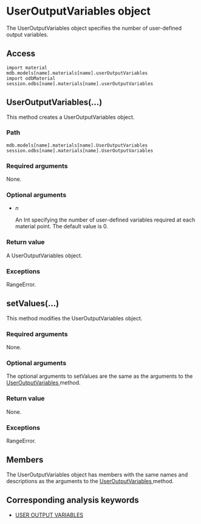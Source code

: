 # UserOutputVariables object

The UserOutputVariables object specifies the number of user-defined output variables.

## Access

```
import material
mdb.models[name].materials[name].userOutputVariables
import odbMaterial
session.odbs[name].materials[name].userOutputVariables
```

## UserOutputVariables(...)



This method creates a UserOutputVariables object.



### Path

```
mdb.models[name].materials[name].UserOutputVariables
session.odbs[name].materials[name].UserOutputVariables
```

### Required arguments

None.

### Optional arguments

- *n*

  An Int specifying the number of user-defined variables required at each material point. The default value is 0.

### Return value

A UserOutputVariables object.

### Exceptions

RangeError.



## setValues(...)



This method modifies the UserOutputVariables object.



### Required arguments

None.

### Optional arguments

The optional arguments to setValues are the same as the arguments to the [UserOutputVariables ](https://help.3ds.com/2022/english/DSSIMULIA_Established/SIMACAEKERRefMap/simaker-c-useroutputvariablespyc.htm?ContextScope=all#simaker-useroutputvariablesuseroutputvariablespyc)method.

### Return value

None.

### Exceptions

RangeError.



## Members

The UserOutputVariables object has members with the same names and descriptions as the arguments to the [UserOutputVariables ](https://help.3ds.com/2022/english/DSSIMULIA_Established/SIMACAEKERRefMap/simaker-c-useroutputvariablespyc.htm?ContextScope=all#simaker-useroutputvariablesuseroutputvariablespyc)method.



## Corresponding analysis keywords

- [USER OUTPUT VARIABLES](https://help.3ds.com/2022/english/DSSIMULIA_Established/SIMACAEKEYRefMap/simakey-r-useroutputvariables.htm?ContextScope=all#simakey-r-useroutputvariables)